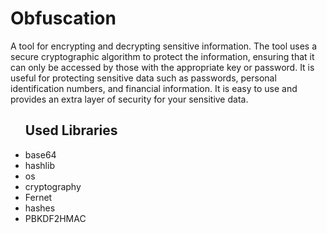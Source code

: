 # Obfuscation
A tool for encrypting and decrypting sensitive information. The tool uses a secure cryptographic algorithm to protect the information, ensuring that it can only be accessed by those with the appropriate key or password. It is useful for protecting sensitive data such as passwords, personal identification numbers, and financial information. It is easy to use and provides an extra layer of security for your sensitive data.

<ul>
<h2>Used Libraries</h2>
<li>base64</li>
<li>hashlib</li>
<li>os</li>
<li>cryptography</li>
<li>Fernet</li>
<li>hashes</li>
<li>PBKDF2HMAC</li>
</ul>
